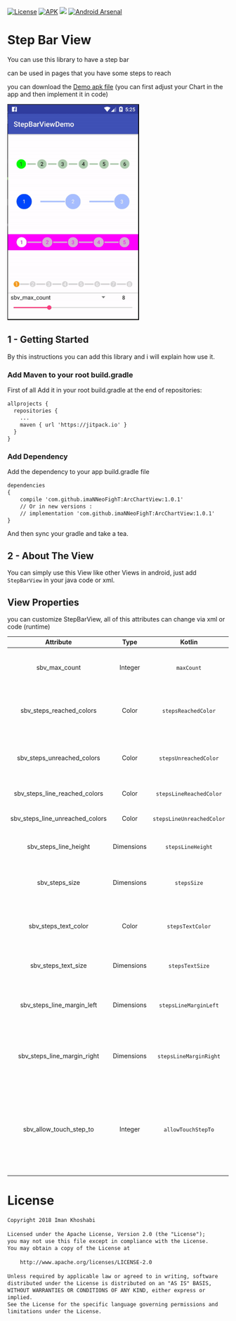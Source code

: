 [![License](https://img.shields.io/badge/License-Apache%202.0-blue.svg)](https://opensource.org/licenses/Apache-2.0)
[![APK](https://img.shields.io/badge/APK-Demo-brightgreen.svg)](https://github.com/imaNNeoFighT/StepBarView/raw/master/repo_files/SbvDemo1-0-0.apk)
[![](https://jitpack.io/v/imaNNeoFighT/ArcChartView.svg)](https://jitpack.io/#imaNNeoFighT/ArcChartView)
[![Android Arsenal]( https://img.shields.io/badge/Android%20Arsenal-ArcChartView-green.svg?style=flat )]( https://android-arsenal.com/details/1/6599 )

# Step Bar View

You can use this library to have a step bar

can be used in pages that you have some steps to reach

you can download the [Demo apk file](https://github.com/imaNNeoFighT/StepBarView/raw/master/repo_files/SbvDemo1-0-0.apk) (you can first adjust your Chart in the app and then implement it in code)

<img src="./repo_files/images/demo.gif" width="300">



## 1 - Getting Started

By this instructions you can add this library and i will explain how use it.



### Add Maven to your root build.gradle

First of all Add it in your root build.gradle at the end of repositories:

```
allprojects {
  repositories {
    ...
    maven { url 'https://jitpack.io' }
  }
}
```

### Add Dependency

Add the dependency to your app build.gradle file

```
dependencies
{
    compile 'com.github.imaNNeoFighT:ArcChartView:1.0.1'
    // Or in new versions : 
    // implementation 'com.github.imaNNeoFighT:ArcChartView:1.0.1'
}
```

And then sync your gradle and take a tea.


## 2 - About The View
You can simply use this View like other Views in android,
just add ``StepBarView`` in your java code or xml.

## View Properties 

you can customize StepBarView, all of this attributes can change via xml or code (runtime)


|Attribute|Type|Kotlin|Description|
|:---:|:---:|:---:|:---:|
|sbv_max_count|Integer|`maxCount`|your steps count (max to reach), default value is `8`|
|sbv_steps_reached_colors|Color|`stepsReachedColor`|steps reached color (steps circle reached color)|
|sbv_steps_unreached_colors|Color|`stepsUnreachedColor`|steps unReached color (steps circle default color)|
|sbv_steps_line_reached_colors|Color|`stepsLineReachedColor`|steps line reached color|
|sbv_steps_line_unreached_colors|Color|`stepsLineUnreachedColor`|steps line uReached color|
|sbv_steps_line_height|Dimensions|`stepsLineHeight`|steps line height, default value is `4dp`|
|sbv_steps_size|Dimensions|`stepsSize`|steps circle size, default value is `16dp`|
|sbv_steps_text_color|Color|`stepsTextColor`|steps text color (number that drawn on steps circle)|
|sbv_steps_text_size|Dimensions|`stepsTextSize`|steps text size, default is `14sp`|
|sbv_steps_line_margin_left|Dimensions|`stepsLineMarginLeft`|steps line margin left (gap in left of lines), default value is `2dp`|
|sbv_steps_line_margin_right|Dimensions|`stepsLineMarginRight`|steps line margin right (gap in right of lines), default value is `2dp`|
|sbv_allow_touch_step_to|Integer|`allowTouchStepTo`|allow touch to reach step (for example if you set 3 you can touch to reach step to 3 and not more), default value is `8`|


# License
```
Copyright 2018 Iman Khoshabi

Licensed under the Apache License, Version 2.0 (the "License");
you may not use this file except in compliance with the License.
You may obtain a copy of the License at

    http://www.apache.org/licenses/LICENSE-2.0

Unless required by applicable law or agreed to in writing, software
distributed under the License is distributed on an "AS IS" BASIS,
WITHOUT WARRANTIES OR CONDITIONS OF ANY KIND, either express or implied.
See the License for the specific language governing permissions and
limitations under the License.
```
